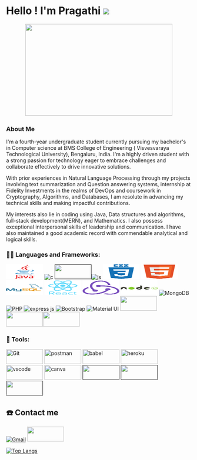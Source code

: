 
<!--
**pragathiyp/pragathiyp** is a ✨ _special_ ✨ repository because its `README.md` (this file) appears on your GitHub profile.

Here are some ideas to get you started:

- 🔭 I’m currently working on ...
- 🌱 I’m currently learning ...
- 👯 I’m looking to collaborate on ...
- 🤔 I’m looking for help with ...
- 💬 Ask me about ...
- 📫 How to reach me: ...
- 😄 Pronouns: ...
- ⚡ Fun fact: ...
-->
<h1>
  Hello ! I'm Pragathi
  <img src="https://media.giphy.com/media/hvRJCLFzcasrR4ia7z/giphy.gif" width="30px"/>
</h1>
<div align="center">
  <img src="https://media.giphy.com/media/765ccrAiB0g9z6EApL/giphy.gif" width="400" height="250"/>
</div>

###  About Me 
I'm a fourth-year undergraduate student currently pursuing my bachelor's in Computer science at BMS College of Engineering ( Visvesvaraya Technological University), Bengaluru, India. I'm a highly driven student with a strong passion for technology eager to embrace challenges and collaborate effectively to drive innovative solutions.

With prior experiences in Natural Language Processing through my projects involving text summarization and Question answering systems, internship at Fidelity Investments in the realms of DevOps and coursework in Cryptography, Algorithms, and Databases, I am resolute in advancing my technical skills and making impactful contributions.

My interests also lie in coding using Java, Data structures and algorithms, full-stack development(MERN), and Mathematics.
I also possess exceptional interpersonal skills of leadership and communication. I have also maintained a good academic record with commendable analytical and logical skills.


### 👨‍💻 Languages and Frameworks:
<div>
  <img src="https://github.com/devicons/devicon/blob/master/icons/java/java-original-wordmark.svg" title="Java" alt="Java" width="100" height="40"/>&nbsp;<img src="https://img.shields.io/badge/C-00599C?style=for-the-badge&logo=c&logoColor=white" title="c" alt="c" width="100" height="40"/>&nbsp;<a href=""><img alt="" src="https://img.shields.io/badge/Python-3776AB?style=for-the-badge&logo=python&logoColor=white" width="100" height="40"/></a><img src="https://img.shields.io/badge/JavaScript-323330?style=for-the-badge&logo=javascript&logoColor=F7DF1E" title="js" alt="js" width="100" height="40"/>&nbsp;<img src="https://github.com/devicons/devicon/blob/master/icons/css3/css3-plain-wordmark.svg"  title="CSS3" alt="CSS" width="100" height="40"/>&nbsp;<img src="https://github.com/devicons/devicon/blob/master/icons/html5/html5-original.svg" title="HTML5" alt="HTML" width="100" height="40"/>&nbsp;<img src="https://github.com/devicons/devicon/blob/master/icons/mysql/mysql-original-wordmark.svg" title="MySQL"  alt="MySQL" width="100" height="40"/>&nbsp;<img src="https://github.com/devicons/devicon/blob/master/icons/react/react-original-wordmark.svg" title="React" alt="React" width="100" height="40"/>&nbsp;<img src="https://github.com/devicons/devicon/blob/master/icons/redux/redux-original.svg" title="Redux" alt="Redux " width="100" height="40"/>&nbsp;<img src="https://github.com/devicons/devicon/blob/master/icons/nodejs/nodejs-original-wordmark.svg" title="NodeJS" alt="NodeJS" width="100" height="40"/>&nbsp;<img src="https://img.shields.io/badge/MongoDB-4EA94B?style=for-the-badge&logo=mongodb&logoColor=white" title="MongoDB" alt="MongoDB" width="100" height="40"/>&nbsp;<img src="https://img.shields.io/badge/PHP-777BB4?style=for-the-badge&logo=php&logoColor=white" title="PHP" alt="PHP" width="100" height="40"/>&nbsp;<img src="https://img.shields.io/badge/Express.js-000000?style=for-the-badge&logo=express&logoColor=white" title="expressJs" alt="express js" width="100" height="40"/>&nbsp;<img src="https://img.shields.io/badge/Bootstrap-563D7C?style=for-the-badge&logo=bootstrap&logoColor=white" title="bootstrap" alt="Bootstrap" width="100" height="40"/>&nbsp;<img src="https://img.shields.io/badge/Material%20UI-007FFF?style=for-the-badge&logo=mui&logoColor=white" title="Material UI" alt="Material UI" width="80" height="40"/>&nbsp;<img alt="" src="https://img.shields.io/badge/scikit_learn-F7931E?style=for-the-badge&logo=scikit-learn&logoColor=white" width="100" height="40"/><img alt="" src="https://img.shields.io/badge/numpy-%23013243.svg?style=for-the-badge&logo=numpy&logoColor=white " width="100" height="40"/><img alt="" src="https://img.shields.io/badge/pandas-%23150458.svg?style=for-the-badge&logo=pandas&logoColor=white" width="100" height="40"/>
</div>


### 🔧 Tools:

<div>
    <img src="https://img.shields.io/badge/GIT-E44C30?style=for-the-badge&logo=git&logoColor=white" title="Git" **alt="Git" width="100" height="40"/>
    <img src="https://img.shields.io/badge/Postman-FF6C37?style=for-the-badge&logo=Postman&logoColor=white" title="postman" **alt="postman" width="100" height="40"/>  
       <img src="https://img.shields.io/badge/Babel-F9DC3E?style=for-the-badge&logo=babel&logoColor=white" title="babel" **alt="babel" width="100" height="40"/>
  <img src="https://img.shields.io/badge/Heroku-430098?style=for-the-badge&logo=heroku&logoColor=white" title="heroku" **alt="babel" width="100" height="40"/>
  <img src="https://img.shields.io/badge/VSCode-0078D4?style=for-the-badge&logo=visual%20studio%20code&logoColor=white" title="vscode" **alt="vscode" width="100" height="40"/>
  <img src="https://img.shields.io/badge/Canva-%2300C4CC.svg?&style=for-the-badge&logo=Canva&logoColor=white" title="canva" **alt="canva" width="100" height="40"/>
  <a href=""><img alt="" src="https://img.shields.io/badge/Jupyter-F37626.svg?&style=for-the-badge&logo=Jupyter&logoColor=white" width="100" height="40"/></a>
<a href=""><img alt="" src="https://img.shields.io/badge/Microsoft_Office-D83B01?style=for-the-badge&logo=microsoft-office&logoColor=white" width="100" height="40"/></a>
<a href=""><img alt="" src="https://img.shields.io/badge/Canva-%2300C4CC.svg?&style=for-the-badge&logo=Canva&logoColor=white" width="100" height="40"/></a>


  

  
</div>

## ☎️ Contact me 

<a href = "mailto:pragathiyp2352@gmail.com?subject=From your Github Profile" ><img alt="Gmail" src="https://img.shields.io/badge/Gmail-D14836?style=for-the-badge&logo=gmail&logoColor=white" width="100" height="40"/></a>
<a href = "https://www.linkedin.com/in/pragathi-y-p-351795223/" ><img src="https://img.shields.io/badge/linkedin%20-%230077B5.svg?&style=for-the-badge&logo=linkedin&logoColor=white" width="100" height="40"/></a>
<div>

[![Top Langs](https://github-readme-stats.vercel.app/api/top-langs/?username=pragathiyp&layout=compact&theme=vision-friendly-dark)](https://github.com/anuraghazra/github-readme-stats)
  </div>
